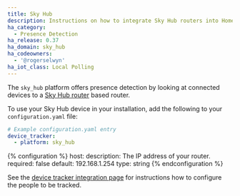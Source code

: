 ```yaml
---
title: Sky Hub
description: Instructions on how to integrate Sky Hub routers into Home Assistant.
ha_category:
  - Presence Detection
ha_release: 0.37
ha_domain: sky_hub
ha_codeowners:
  - '@rogerselwyn'
ha_iot_class: Local Polling
---
```


The `sky_hub` platform offers presence detection by looking at connected devices to a [Sky Hub router](https://www.sky.com/shop/broadband-talk/sky-hub/) based router.

To use your Sky Hub device in your installation, add the following to your `configuration.yaml` file:

```yaml
# Example configuration.yaml entry
device_tracker:
  - platform: sky_hub
```

{% configuration %}
host:
  description: The IP address of your router.
  required: false
  default: 192.168.1.254
  type: string
{% endconfiguration %}

See the [device tracker integration page](/integrations/device_tracker/) for instructions how to configure the people to be tracked.

